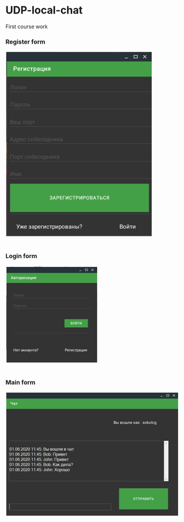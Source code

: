 # UDP-local-chat
First course work


### Register form
![Login Form](images/1.jpg)

<h1 align="center"></h1>

### Login form
![Login Form](images/2.jpg)

<h1 align="center"></h1>

### Main form
![Login Form](images/3.jpg)
